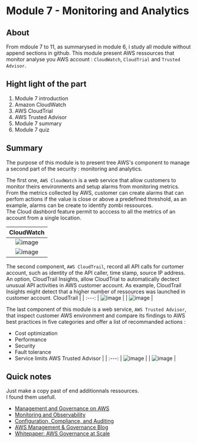 Module 7 - Monitoring and Analytics
================


About
------------
From mdoule 7 to 11, as summarysed in module 6, i study all module without append sections in github.
This module present AWS ressources that monitor analyse you AWS account : `CloudWatch`, `CloudTrial` and `Trusted Advisor`.

Hight light of the part
--
1. Module 7 introduction
2. Amazon CloudWatch
3. AWS CloudTrial
4. AWS Trusted Advisor
5. Module 7 summary
6. Module 7 quiz

Summary
--
The purpose of this module is to present tree AWS's component to manage a second part of the security : monitoring and analytics.

The first one, `AWS CloudWatch` is a web service that allow customers to monitor theirs environments and setup alarms from monitoring metrics.\
From the metrics collected by AWS, customer can create alarms that can perfom actions if the value is close or above a predefined threshold, as an example, alarms can be create to identify zombi ressources.\
The Cloud dashbord feature permit to acccess to all the metrics of an account from a single location.

CloudWatch |
| :---: 
| ![image](https://user-images.githubusercontent.com/79169883/137797701-a1d00425-83dc-4d21-96a2-6d2ebda127ef.png) | 
| ![image](https://user-images.githubusercontent.com/79169883/137797498-3ebb7e8d-abdd-4140-bff5-d41930295e02.png) | 


The second component, `AWS CloudTrail`, record all API calls for curtomer account, such as identity of the API caller, time stamp, source IP address.
An option, CloudTrail Insights, allow CloudTrial to automatically dectect unusual API activities in AWS customer account. As example, CloudTrail Insights might detect that a higher number of ressources was launched in customer account.
CloudTrail |
| :---: 
| ![image](https://user-images.githubusercontent.com/79169883/137800740-0e48428c-c2b3-4dd8-a018-701f97df98d9.png) | 
| ![image](https://user-images.githubusercontent.com/79169883/137800849-89304b9e-823d-4e2f-b95a-5f05667c25c5.png) | 


The last component of this module is a web service, `AWS Trusted Advisor`, that inspect customer AWS environment and compare its findings to AWS best practices in five categories and offer a list of recommanded actions :
* Cost optimization
* Performance
* Security
* Fault tolerance
* Service limits
 AWS Trusted Advisor |
| :---: 
| ![image](https://user-images.githubusercontent.com/79169883/137801821-1a00eb71-b665-4283-900f-c26944180b0f.png) |
| ![image](https://user-images.githubusercontent.com/79169883/137801658-1e302468-bb94-4631-a7cd-93000d537933.png) | 


Quick notes
--
Just make a copy past of end additionnals ressources.\
I found them usefull.

* [Management and Governance on AWS](https://aws.amazon.com/products/management-tools "Management and Governance on AWS")
* [Monitoring and Observability](https://aws.amazon.com/products/management-tools/use-cases/monitoring-and-observability/ "Monitoring and Observability")
* [Configuration, Compliance, and Auditing](https://aws.amazon.com/products/management-tools/use-cases/configuration-compliance-and-auditing/ "Configuration, Compliance, and Auditing")
* [AWS Management & Governance Blog](https://aws.amazon.com/blogs/mt/ "AWS Management & Governance Blog")
* [Whitepaper: AWS Governance at Scale](https://docs.aws.amazon.com/whitepapers/latest/aws-governance-at-scale/introduction.html "Whitepaper: AWS Governance at Scale")

